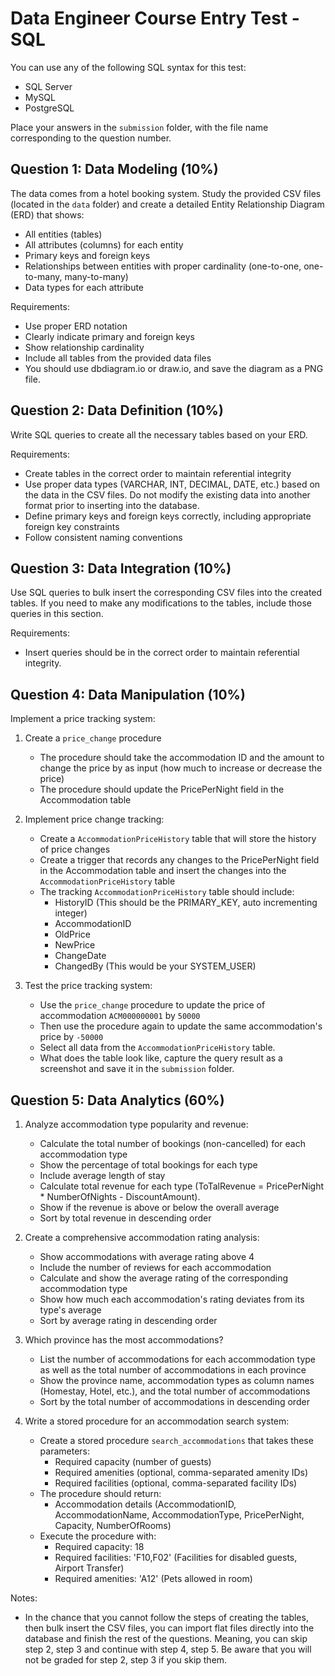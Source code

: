 # Data Engineer Course Entry Test - SQL

You can use any of the following SQL syntax for this test:
- SQL Server
- MySQL
- PostgreSQL

Place your answers in the `submission` folder, with the file name corresponding to the question number.

## Question 1: Data Modeling (10%)

The data comes from a hotel booking system. Study the provided CSV files (located in the `data` folder) and create a detailed Entity Relationship Diagram (ERD) that shows:
- All entities (tables)
- All attributes (columns) for each entity
- Primary keys and foreign keys
- Relationships between entities with proper cardinality (one-to-one, one-to-many, many-to-many)
- Data types for each attribute

Requirements:
- Use proper ERD notation
- Clearly indicate primary and foreign keys
- Show relationship cardinality
- Include all tables from the provided data files
- You should use dbdiagram.io or draw.io, and save the diagram as a PNG file.

## Question 2: Data Definition (10%)

Write SQL queries to create all the necessary tables based on your ERD.

Requirements:
- Create tables in the correct order to maintain referential integrity
- Use proper data types (VARCHAR, INT, DECIMAL, DATE, etc.) based on the data in the CSV files. Do not modify the existing data into another format prior to inserting into the database.
- Define primary keys and foreign keys correctly, including appropriate foreign key constraints
- Follow consistent naming conventions

## Question 3: Data Integration (10%)

Use SQL queries to bulk insert the corresponding CSV files into the created tables.
If you need to make any modifications to the tables, include those queries in this section.

Requirements:
- Insert queries should be in the correct order to maintain referential integrity.

## Question 4: Data Manipulation (10%)

Implement a price tracking system:

1. Create a `price_change` procedure
   - The procedure should take the accommodation ID and the amount to change the price by as input (how much to increase or decrease the price)
   - The procedure should update the PricePerNight field in the Accommodation table
   
2. Implement price change tracking:
   - Create a `AccommodationPriceHistory` table that will store the history of price changes
   - Create a trigger that records any changes to the PricePerNight field in the Accommodation table and insert the changes into the `AccommodationPriceHistory` table
   - The tracking `AccommodationPriceHistory` table should include:
     * HistoryID (This should be the PRIMARY_KEY, auto incrementing integer)
     * AccommodationID
     * OldPrice
     * NewPrice
     * ChangeDate
     * ChangedBy (This would be your SYSTEM_USER)

3. Test the price tracking system:
   - Use the `price_change` procedure to update the price of accommodation `ACM000000001` by `50000`
   - Then use the procedure again to update the same accommodation's price by `-50000`
   - Select all data from the `AccommodationPriceHistory` table.
   - What does the table look like, capture the query result as a screenshot and save it in the `submission` folder.

## Question 5: Data Analytics (60%)

1. Analyze accommodation type popularity and revenue:
   - Calculate the total number of bookings (non-cancelled) for each accommodation type
   - Show the percentage of total bookings for each type
   - Include average length of stay
   - Calculate total revenue for each type (ToTalRevenue = PricePerNight * NumberOfNights - DiscountAmount).
   - Show if the revenue is above or below the overall average
   - Sort by total revenue in descending order

2. Create a comprehensive accommodation rating analysis:
   - Show accommodations with average rating above 4
   - Include the number of reviews for each accommodation
   - Calculate and show the average rating of the corresponding accommodation type
   - Show how much each accommodation's rating deviates from its type's average
   - Sort by average rating in descending order

3. Which province has the most accommodations?
   - List the number of accommodations for each accommodation type as well as the total number of accommodations in each province
   - Show the province name, accommodation types as column names (Homestay, Hotel, etc.), and the total number of accommodations
   - Sort by the total number of accommodations in descending order

4. Write a stored procedure for an accommodation search system:
   - Create a stored procedure `search_accommodations` that takes these parameters:
     * Required capacity (number of guests)
     * Required amenities (optional, comma-separated amenity IDs)
     * Required facilities (optional, comma-separated facility IDs)
   - The procedure should return:
     * Accommodation details (AccommodationID, AccommodationName, AccommodationType, PricePerNight, Capacity, NumberOfRooms)
   - Execute the procedure with:
     * Required capacity: 18
     * Required facilities: 'F10,F02' (Facilities for disabled guests, Airport Transfer)
     * Required amenities: 'A12' (Pets allowed in room)

Notes:
- In the chance that you cannot follow the steps of creating the tables, then bulk insert the CSV files, you can import flat files directly into the database and finish the rest of the questions. Meaning, you can skip step 2, step 3 and continue with step 4, step 5. Be aware that you will not be graded for step 2, step 3 if you skip them.
